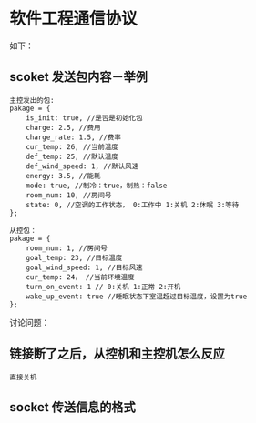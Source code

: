 # 软件工程通信协议
如下：

## scoket 发送包内容－举例

```
主控发出的包:
pakage = {
	is_init: true, //是否是初始化包
	charge: 2.5, //费用
    charge_rate: 1.5, //费率
    cur_temp: 26, //当前温度
    def_temp: 25, //默认温度
    def_wind_speed: 1, //默认风速
    energy: 3.5, //能耗
    mode: true, //制冷：true，制热：false
    room_num: 10, //房间号
    state: 0, //空调的工作状态， 0:工作中 1:关机 2:休眠 3:等待
};

从控包：
pakage = {
	room_num: 1, //房间号
    goal_temp: 23, //目标温度
    goal_wind_speed: 1, //目标风速
    cur_temp: 24， //当前环境温度
    turn_on_event: 1 // 0:关机 1:正常 2:开机
    wake_up_event: true //睡眠状态下室温超过目标温度，设置为true
};
```

讨论问题：
## 链接断了之后，从控机和主控机怎么反应
	直接关机
## socket 传送信息的格式
